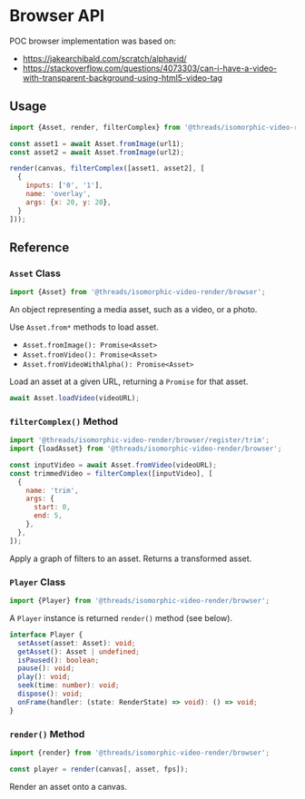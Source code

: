 # Browser API

POC browser implementation was based on:

- https://jakearchibald.com/scratch/alphavid/
- https://stackoverflow.com/questions/4073303/can-i-have-a-video-with-transparent-background-using-html5-video-tag

## Usage

```js
import {Asset, render, filterComplex} from '@threads/isomorphic-video-render/browser';

const asset1 = await Asset.fromImage(url1);
const asset2 = await Asset.fromImage(url2);

render(canvas, filterComplex([asset1, asset2], [
  {
    inputs: ['0', '1'],
    name: 'overlay',
    args: {x: 20, y: 20},
  }
]));
```

## Reference

### `Asset` Class

```js
import {Asset} from '@threads/isomorphic-video-render/browser';
```

An object representing a media asset, such as a video, or a photo.

Use `Asset.from*` methods to load asset.

- `Asset.fromImage(): Promise<Asset>`
- `Asset.fromVideo(): Promise<Asset>`
- `Asset.fromVideoWithAlpha(): Promise<Asset>`

Load an asset at a given URL, returning a `Promise` for that asset.

```js
await Asset.loadVideo(videoURL);
```

### `filterComplex()` Method

```js
import '@threads/isomorphic-video-render/browser/register/trim';
import {loadAsset} from '@threads/isomorphic-video-render/browser';

const inputVideo = await Asset.fromVideo(videoURL);
const trimmedVideo = filterComplex([inputVideo], [
  {
    name: 'trim',
    args: {
      start: 0,
      end: 5,
    },
  },
]);
```

Apply a graph of filters to an asset. Returns a transformed asset.

### `Player` Class

```js
import {Player} from '@threads/isomorphic-video-render/browser';
```

A `Player` instance is returned `render()` method (see below).

```ts
interface Player {
  setAsset(asset: Asset): void;
  getAsset(): Asset | undefined;
  isPaused(): boolean;
  pause(): void;
  play(): void;
  seek(time: number): void;
  dispose(): void;
  onFrame(handler: (state: RenderState) => void): () => void;
}
```

### `render()` Method

```js
import {render} from '@threads/isomorphic-video-render/browser';

const player = render(canvas[, asset, fps]);
```

Render an asset onto a canvas.
